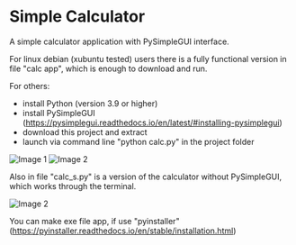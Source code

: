 # Simple Calculator
A simple calculator application with PySimpleGUI interface.

For linux debian (xubuntu tested) users there is a fully functional version in file "calc app", which is enough to download and run.

For others:
- install Python (version 3.9 or higher)
- install PySimpleGUI (https://pysimplegui.readthedocs.io/en/latest/#installing-pysimplegui)
- download this project and extract
- launch via command line "python calc.py" in the project folder

![Image 1](https://github.com/lestec-al/simple-calculator/raw/main/images/calc_pic_1.png)
![Image 2](https://github.com/lestec-al/simple-calculator/raw/main/images/calc_pic_2.png)

Also in file "calc_s.py" is a version of the calculator without PySimpleGUI, which works through the terminal.

![Image 2](https://github.com/lestec-al/simple-calculator/raw/main/images/calc_pic_c.png)

You can make exe file app, if use "pyinstaller" (https://pyinstaller.readthedocs.io/en/stable/installation.html)
